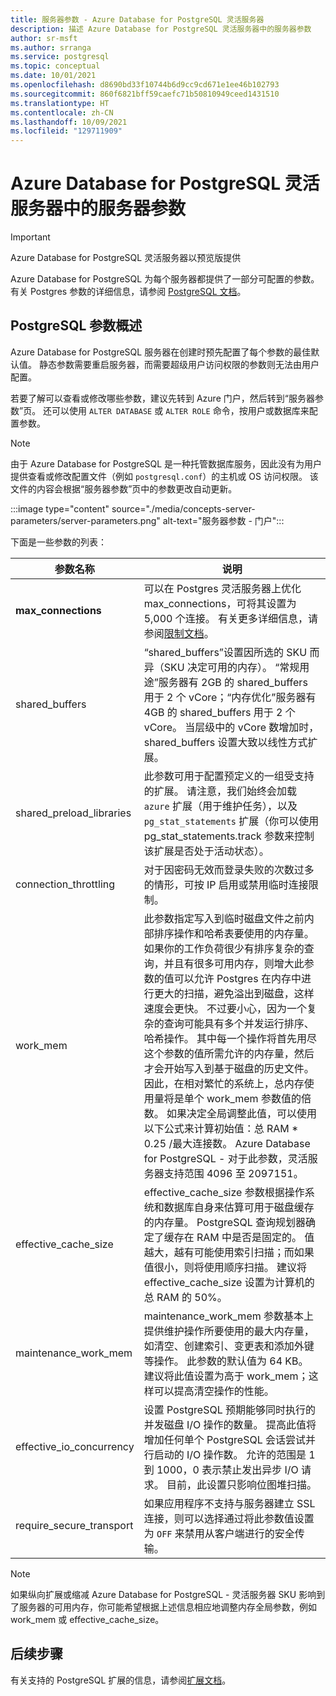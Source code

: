 ```yaml
---
title: 服务器参数 - Azure Database for PostgreSQL 灵活服务器
description: 描述 Azure Database for PostgreSQL 灵活服务器中的服务器参数
author: sr-msft
ms.author: srranga
ms.service: postgresql
ms.topic: conceptual
ms.date: 10/01/2021
ms.openlocfilehash: d8690bd33f10744b6d9cc9cd671e1ee46b102793
ms.sourcegitcommit: 860f6821bff59caefc71b50810949ceed1431510
ms.translationtype: HT
ms.contentlocale: zh-CN
ms.lasthandoff: 10/09/2021
ms.locfileid: "129711909"
---
```

# <a name="server-parameters-in-azure-database-for-postgresql---flexible-server"></a>Azure Database for PostgreSQL 灵活服务器中的服务器参数

> [!IMPORTANT]
> Azure Database for PostgreSQL 灵活服务器以预览版提供

Azure Database for PostgreSQL 为每个服务器都提供了一部分可配置的参数。 有关 Postgres 参数的详细信息，请参阅 [PostgreSQL 文档](https://www.postgresql.org/docs/13/config-setting.html)。

## <a name="an-overview-of-postgresql-parameters"></a>PostgreSQL 参数概述 

Azure Database for PostgreSQL 服务器在创建时预先配置了每个参数的最佳默认值。 静态参数需要重启服务器，而需要超级用户访问权限的参数则无法由用户配置。 

若要了解可以查看或修改哪些参数，建议先转到 Azure 门户，然后转到“服务器参数”页。 还可以使用 `ALTER DATABASE` 或 `ALTER ROLE` 命令，按用户或数据库来配置参数。

>[!NOTE]
> 由于 Azure Database for PostgreSQL 是一种托管数据库服务，因此没有为用户提供查看或修改配置文件（例如 `postgresql.conf`）的主机或 OS 访问权限。 该文件的内容会根据“服务器参数”页中的参数更改自动更新。

:::image type="content" source="./media/concepts-server-parameters/server-parameters.png" alt-text="服务器参数 - 门户":::

下面是一些参数的列表：


   | 参数名称             | 说明 |
|----------------------|--------|
| **max_connections** | 可以在 Postgres 灵活服务器上优化 max_connections，可将其设置为 5,000 个连接。 有关更多详细信息，请参阅[限制文档](concepts-limits.md)。 | 
| shared_buffers    | “shared_buffers”设置因所选的 SKU 而异（SKU 决定可用的内存）。 “常规用途”服务器有 2GB 的 shared_buffers 用于 2 个 vCore；“内存优化”服务器有 4GB 的 shared_buffers 用于 2 个 vCore。 当层级中的 vCore 数增加时，shared_buffers 设置大致以线性方式扩展。 | 
| shared_preload_libraries | 此参数可用于配置预定义的一组受支持的扩展。 请注意，我们始终会加载 `azure` 扩展（用于维护任务），以及 `pg_stat_statements` 扩展（你可以使用 pg_stat_statements.track 参数来控制该扩展是否处于活动状态）。 |
| connection_throttling | 对于因密码无效而登录失败的次数过多的情形，可按 IP 启用或禁用临时连接限制。 |
 | work_mem | 此参数指定写入到临时磁盘文件之前内部排序操作和哈希表要使用的内存量。 如果你的工作负荷很少有排序复杂的查询，并且有很多可用内存，则增大此参数的值可以允许 Postgres 在内存中进行更大的扫描，避免溢出到磁盘，这样速度会更快。  不过要小心，因为一个复杂的查询可能具有多个并发运行排序、哈希操作。 其中每一个操作将首先用尽这个参数的值所需允许的内存量，然后才会开始写入到基于磁盘的历史文件。 因此，在相对繁忙的系统上，总内存使用量将是单个 work_mem 参数值的倍数。 如果决定全局调整此值，可以使用以下公式来计算初始值：总 RAM * 0.25 /最大连接数。 Azure Database for PostgreSQL - 对于此参数，灵活服务器支持范围 4096 至 2097151。|
| effective_cache_size |effective_cache_size 参数根据操作系统和数据库自身来估算可用于磁盘缓存的内存量。 PostgreSQL 查询规划器确定了缓存在 RAM 中是否是固定的。 值越大，越有可能使用索引扫描；而如果值很小，则将使用顺序扫描。 建议将 effective_cache_size 设置为计算机的总 RAM 的 50%。 |
| maintenance_work_mem | maintenance_work_mem 参数基本上提供维护操作所要使用的最大内存量，如清空、创建索引、变更表和添加外键等操作。  此参数的默认值为 64 KB。 建议将此值设置为高于 work_mem；这样可以提高清空操作的性能。 |
| effective_io_concurrency | 设置 PostgreSQL 预期能够同时执行的并发磁盘 I/O 操作的数量。 提高此值将增加任何单个 PostgreSQL 会话尝试并行启动的 I/O 操作数。 允许的范围是 1 到 1000，0 表示禁止发出异步 I/O 请求。 目前，此设置只影响位图堆扫描。 |
 |require_secure_transport | 如果应用程序不支持与服务器建立 SSL 连接，则可以选择通过将此参数值设置为 `OFF` 来禁用从客户端进行的安全传输。 |

>[!NOTE]
> 如果纵向扩展或缩减 Azure Database for PostgreSQL - 灵活服务器 SKU 影响到了服务器的可用内存，你可能希望根据上述信息相应地调整内存全局参数，例如 work_mem 或 effective_cache_size。 

 
## <a name="next-steps"></a>后续步骤

有关支持的 PostgreSQL 扩展的信息，请参阅[扩展文档](concepts-extensions.md)。
